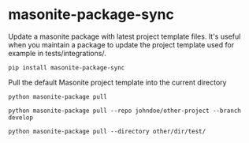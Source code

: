 # masonite-package-sync

Update a masonite package with latest project template files.
It's useful when you maintain a package to update the project template used for example in tests/integrations/.

```
pip install masonite-package-sync
```

Pull the default Masonite project template into the current directory

```
python masonite-package pull
```

```
python masonite-package pull --repo johndoe/other-project --branch develop
```

```
python masonite-package pull --directory other/dir/test/
```
